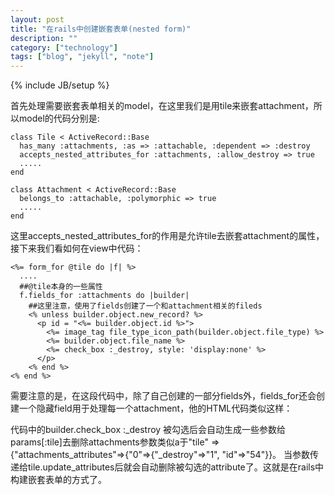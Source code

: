 ```yaml
---
layout: post
title: "在rails中创建嵌套表单(nested form)"
description: ""
category: ["technology"]
tags: ["blog", "jekyll", "note"]
---
```

{% include JB/setup %}

首先处理需要嵌套表单相关的model，在这里我们是用tile来嵌套attachment，所以model的代码分别是:

	class Tile < ActiveRecord::Base
	  has_many :attachments, :as => :attachable, :dependent => :destroy
	  accepts_nested_attributes_for :attachments, :allow_destroy => true
	  .....
	end

	class Attachment < ActiveRecord::Base
	  belongs_to :attachable, :polymorphic => true
	  .....
	end

这里accepts_nested_attributes_for的作用是允许tile去嵌套attachment的属性，接下来我们看如何在view中代码：

	<%= form_for @tile do |f| %>
	  ....
	  ##@tile本身的一些属性
	  f.fields_for :attachments do |builder|
	  	##这里注意，使用了fields创建了一个和attachment相关的fileds
		<% unless builder.object.new_record? %>
  		  <p id = "<%= builder.object.id %>">
			<%= image_tag file_type_icon_path(builder.object.file_type) %>
			<%= builder.object.file_name %>
			<%= check_box :_destroy, style: 'display:none' %>
		  </p>
		<% end %>
	<% end %>

需要注意的是，在这段代码中，除了自己创建的一部分fields外，fields_for还会创建一个隐藏field用于处理每一个attachment，他的HTML代码类似这样：<input id="action_tile_attachments_attributes_0_id" name="action_tile[attachments_attributes][0][id]" type="hidden" value="53" />


代码中的builder.check_box :_destroy 被勾选后会自动生成一些参数给params[:tile]去删除attachments参数类似a于"tile" => {"attachments_attributes"=>{"0"=>{"_destroy"=>"1", "id"=>"54"}}。
当参数传递给tile.update_attributes后就会自动删除被勾选的attribute了。这就是在rails中构建嵌套表单的方式了。
